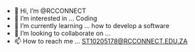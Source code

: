 - 👋 Hi, I’m @RCCONNECT
- 👀 I’m interested in ... Coding 
- 🌱 I’m currently learning ... how to develop a software 
- 💞️ I’m looking to collaborate on ...
- 📫 How to reach me ... ST10205178@RCCONNECT.EDU.ZA

<!---
RCCONNECT/RCCONNECT is a ✨ special ✨ repository because its `README.md` (this file) appears on your GitHub profile.
You can click the Preview link to take a look at your changes.
--->
